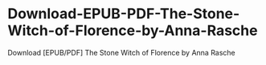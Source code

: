 # Download-EPUB-PDF-The-Stone-Witch-of-Florence-by-Anna-Rasche
Download [EPUB/PDF] The Stone Witch of Florence by Anna Rasche
